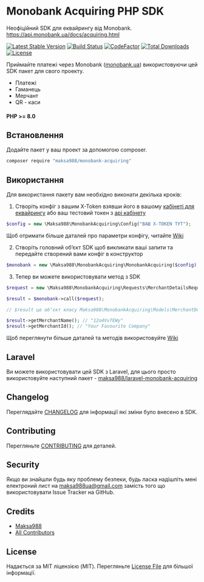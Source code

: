 # Monobank Acquiring PHP SDK

Неофіційний SDK для еквайрингу від Monobank. https://api.monobank.ua/docs/acquiring.html

[![Latest Stable Version](https://poser.pugx.org/maksa988/monobank-acquiring/v/stable)](https://packagist.org/packages/maksa988/monobank-acquiring)
[![Build Status](https://travis-ci.org/maksa988/monobank-acquiring.svg?branch=1.x)](https://travis-ci.org/maksa988/monobank-acquiring)
[![CodeFactor](https://www.codefactor.io/repository/github/maksa988/monobank-acquiring/badge)](https://www.codefactor.io/repository/github/maksa988/monobank-acquiring)
[![Total Downloads](https://img.shields.io/packagist/dt/maksa988/monobank-acquiring.svg?style=flat-square)](https://packagist.org/packages/maksa988/monobank-acquiring)
[![License](https://poser.pugx.org/maksa988/monobank-acquiring/license)](https://packagist.org/packages/maksa988/monobank-acquiring)

Приймайте платежі через Monobank ([monobank.ua](https://monobank.ua/)) використовуючи цей SDK пакет для свого проекту.

- Платежі
- Гаманець
- Мерчант
- QR - каси

#### PHP >= 8.0

## Встановлення

Додайте пакет у ваш проект за допомогою composer.

``` bash
composer require "maksa988/monobank-acquiring"
```

## Використання

Для використання пакету вам необхідно виконати декілька кроків:

1) Створіть конфіг з вашим X-Token взявши його в вашому [кабінеті для еквайрингу](https://fop.monobank.ua/) або ваш тестовий токен з [api кабінету](https://api.monobank.ua/)

``` php
$config = new \Maksa988\MonobankAcquiring\Config("ВАШ X-TOKEN ТУТ");
```

Щоб отримати більше даталей про параметри конфігу, читайте [Wiki](https://github.com/maksa988/monobank-acquiring/wiki)

2) Створіть головний обʼєкт SDK щоб викликати ваші запити та передайте створений вами конфіг в конструктор

``` php 
$monobank = new \Maksa988\MonobankAcquiring\MonobankAcquiring($config);
```

3) Тепер ви можете використовувати метод з SDK

``` php 
$request = new \Maksa988\MonobankAcquiring\Requests\MerchantDetailsRequest();

$result = $monobank->call($request);

// $result це обʼєкт класу Maksa988\MonobankAcquiring\Models\MerchantDetails

$result->getMerchantName(); // "12o4Vv7EWy"
$result->getMerchantId(); // "Your Favourite Company"
```

Щоб переглянути більше даталей та методів використовуйте [Wiki](https://github.com/maksa988/monobank-acquiring/wiki)

## Laravel

Ви можете використовувати цей SDK з Laravel, для цього просто використовуйте наступний пакет - [maksa988/laravel-monobank-acquiring](https://maksa988/laravel-monobank-acquiring)

## Changelog

Переглядайте [CHANGELOG](CHANGELOG.md) для інформації які зміни було внесено в SDK.

## Contributing

Перегляньте [CONTRIBUTING](CONTRIBUTING.md) для деталей.

## Security

Якщо ви знайшли будь яку проблему безпеки, будь ласка надішліть мені електроний лист на maksa988ua@gmail.com замість того що використовувати Issue Tracker на GitHub.

## Credits

- [Maksa988](https://github.com/maksa988)
- [All Contributors](../../contributors)

## License

Надається за MIT ліцензією (MIT). Перегляньте [License File](LICENSE.md) для більшої інформації.
